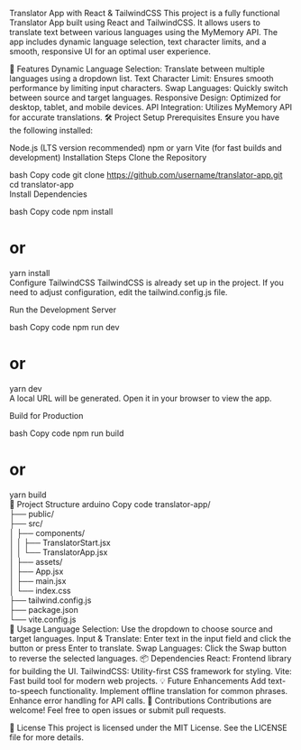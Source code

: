 Translator App with React & TailwindCSS
This project is a fully functional Translator App built using React and TailwindCSS. It allows users to translate text between various languages using the MyMemory API. The app includes dynamic language selection, text character limits, and a smooth, responsive UI for an optimal user experience.

🚀 Features
Dynamic Language Selection: Translate between multiple languages using a dropdown list.
Text Character Limit: Ensures smooth performance by limiting input characters.
Swap Languages: Quickly switch between source and target languages.
Responsive Design: Optimized for desktop, tablet, and mobile devices.
API Integration: Utilizes MyMemory API for accurate translations.
🛠️ Project Setup
Prerequisites
Ensure you have the following installed:

Node.js (LTS version recommended)
npm or yarn
Vite (for fast builds and development)
Installation Steps
Clone the Repository

bash
Copy code
git clone https://github.com/username/translator-app.git  
cd translator-app  
Install Dependencies

bash
Copy code
npm install  
# or  
yarn install  
Configure TailwindCSS
TailwindCSS is already set up in the project. If you need to adjust configuration, edit the tailwind.config.js file.

Run the Development Server

bash
Copy code
npm run dev  
# or  
yarn dev  
A local URL will be generated. Open it in your browser to view the app.

Build for Production

bash
Copy code
npm run build  
# or  
yarn build  
📂 Project Structure
arduino
Copy code
translator-app/  
├── public/  
├── src/  
│   ├── components/  
│   │   ├── TranslatorStart.jsx  
│   │   └── TranslatorApp.jsx  
│   ├── assets/  
│   ├── App.jsx  
│   ├── main.jsx  
│   └── index.css  
├── tailwind.config.js  
├── package.json  
└── vite.config.js  
📝 Usage
Language Selection: Use the dropdown to choose source and target languages.
Input & Translate: Enter text in the input field and click the button or press Enter to translate.
Swap Languages: Click the Swap button to reverse the selected languages.
📦 Dependencies
React: Frontend library for building the UI.
TailwindCSS: Utility-first CSS framework for styling.
Vite: Fast build tool for modern web projects.
💡 Future Enhancements
Add text-to-speech functionality.
Implement offline translation for common phrases.
Enhance error handling for API calls.
🤝 Contributions
Contributions are welcome! Feel free to open issues or submit pull requests.

📄 License
This project is licensed under the MIT License. See the LICENSE file for more details.
